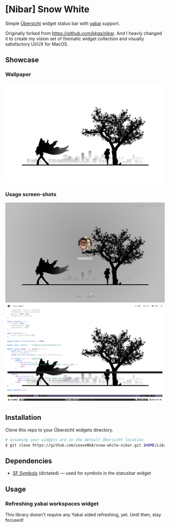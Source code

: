 # [Nibar] Snow White

Simple [Übersicht](https://github.com/felixhageloh/uebersicht) widget status bar with [yabai](https://github.com/koekeishiya/yabai) support.

Originally forked from https://github.com/kkga/nibar. And I heavly changed it to create my vision set of thematic widget collection and visually satisfactory UI/UX for MacOS.

## Showcase

### Wallpaper

![img](./wallpaper.jpg)

### Usage screen-shots

![img](./ss.login.png)
![img](./ss.initial.png)

## Installation

Clone this repo to your Übersicht widgets directory.

```bash
# assuming your widgets are in the default Übersicht location
$ git clone https://github.com/LeaveNhA/snow-white-nibar.git $HOME/Library/Application\ Support/Übersicht/widgets/snowwhite-nibar
```

## Dependencies

- [SF Symbols](https://developer.apple.com/sf-symbols/) (dictated) — used for symbols in the statusbar widget

## Usage

### Refreshing yabai workspaces widget

This library doesn't require any Yabai sided refreshing, yet. Until then, stay focused!
